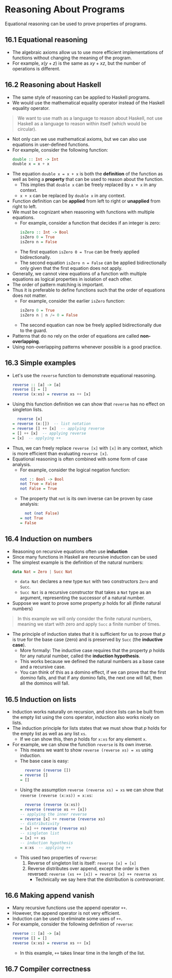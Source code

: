 # Reasoning About Programs
Equational reasoning can be used to prove properties of programs. 
## 16.1 Equational reasoning
- The algebraic axioms allow us to use more efficient implementations of functions without changing the meaning of the program.
- For example, $x(y+z)$ is the same as $xy+xz$, but the number of operations is different.
## 16.2 Reasoning about Haskell
- The same style of reasoning can be applied to Haskell programs.
- We would use the mathematical equality operator instead of the Haskell equality operator.
> We want to use math as a language to reason about Haskell, not use Haskell as a language to reason within itself (which would be circular).
- Not only can we use mathematical axioms, but we can also use equations in user-defined functions.
- For example, consider the following function:
    ```haskell
    double :: Int -> Int
    double x = x + x
    ```
- The equation `double x = x + x` is both the **definition** of the function as well as being a **property** that can be used to reason about the function.
    - This implies that `double x` can be freely replaced by `x + x` in any context.
    - `x + x` can be replaced by `double x` in any context.
- Function definition can be **applied** from left to right or **unapplied** from right to left.
- We must be cognizant when reasoning with functions with multiple equations.
    - For example, consider a function that decides if an integer is zero:
        ```haskell
        isZero :: Int -> Bool
        isZero 0 = True
        isZero n = False
        ```
    - The first equation `isZero 0 = True` can be freely applied bidirectionally.
    - The second equation `isZero n = False` can be applied bidirectionally only given that the first equation does not apply.
- Generally, we cannot view equations of a function with multiple equations as logical properties in isolation of each other.
- The order of pattern matching is important.
- Thus it is preferable to define functions such that the order of equations does not matter.
    - For example, consider the earlier `isZero` function:
        ```haskell
        isZero 0 = True
        isZero n | n /= 0 = False
        ```
    - The second equation can now be freely applied bidirectionally due to the guard.
- Patterns that do no rely on the order of equations are called **non-overlapping**.
- Using non-overlapping patterns whenever possible is a good practice.
## 16.3 Simple examples
- Let's use the `reverse` function to demonstrate equational reasoning.
    ```haskell
    reverse :: [a] -> [a]
    reverse [] = []
    reverse (x:xs) = reverse xs ++ [x]
    ```
- Using this function definition we can show that `reverse` has no effect on singleton lists.
    ```haskell
      reverse [x]  
    = reverse (x:[])  -- list notation
    = reverse [] ++ [x]  -- applying reverse
    = [] ++ [x]  -- applying reverse
    = [x]  -- applying ++
    ```
- Thus, we can freely replace `reverse [x]` with `[x]` in any context, which is more efficient than evaluating `reverse [x]`.
- Equational reasoning is often combined with some form of case analysis.
    - For example, consider the logical negation function:
        ```haskell
        not :: Bool -> Bool
        not True = False
        not False = True
        ```
    - The property that `not` is its own inverse can be proven by case analysis:
        ```haskell 
          not (not False)
        = not True
        = False
        ```
## 16.4 Induction on numbers
- Reasoning on recursive equations often use **induction**
- Since many functions in Haskell are recursive induction can be used
- The simplest example is the definition of the natural numbers:
    ```haskell
    data Nat = Zero | Succ Nat
    ```
    - `data Nat` declares a new type `Nat` with two constructors `Zero` and `Succ`.
    - `Succ Nat` is a recursive constructor that takes a `Nat` type as an argument, representing the successor of a natural number.
- Suppose we want to prove some property $p$ holds for all (finite natural numbers)
> In this example we will only consider the finite natural numbers, meaning we start with zero and apply `Succ` a finite number of times.
- The principle of induction states that it is sufficient for us to prove that $p$ is true for the base case (zero) and is preserved by `Succ` (the **inductive case**).
    - More formally: The inductive case requires that the property $p$ holds for any natural number, called the **induction hypothesis**.
    - This works because we defined the natural numbers as a base case and a recursive case.
    - You can think of this as a domino effect, if we can prove that the first domino falls, and that if any domino falls, the next one will fall, then all the dominos will fall.
## 16.5 Induction on lists
- Induction works naturally on recursion, and since lists can be built from the empty list using the cons operator, induction also works nicely on lists.
- The induction principle for lists states that we must show that $p$ holds for the empty list as well as any list `xs`.
	- If we can show this, then $p$ holds for `x:xs` for any element `x`.
- For example, we can show the function `reverse` is its own inverse.
	- This means we want to show `reverse (reverse xs) = xs` using induction.
	- The base case is easy:
        ```haskell
          reverse (reverse [])
        = reverse []
        = []
        ```
    - Using the assumption `reverse (reverse xs) = xs` we can show that `reverse (reverse (x:xs)) = x:xs`:
        ```haskell
          reverse (reverse (x:xs))
        = reverse (reverse xs ++ [x])
        -- applying the inner reverse
        = reverse [x] ++ reverse (reverse xs)
        -- distributivity
        = [x] ++ reverse (reverse xs)
        -- singleton list
        = [x] ++ xs
        -- induction hypothesis
        = x:xs  -- applying ++
        ```
    - This used two properties of `reverse`:
        1. Reverse of singleton list is itself: `reverse [x] = [x]`
        2. Reverse distributes over append, except the order is then reversed: `reverse (xs ++ [x]) = reverse [x] ++ reverse xs`
            - Technically we say here that the distribution is *contravariant*.
## 16.6 Making append vanish
- Many recursive functions use the append operator `++`.
- However, the append operator is not very efficient.
- Induction can be used to eliminate some uses of `++`.
- For example, consider the following definition of `reverse`:
    ```haskell
    reverse :: [a] -> [a]
    reverse [] = []
    reverse (x:xs) = reverse xs ++ [x]
    ```
    - In this example, `++` takes linear time in the length of the list.
## 16.7 Compiler correctness
